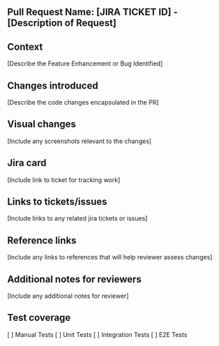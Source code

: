 Pull Request Name: [JIRA TICKET ID] - [Description of Request]
----------------------------------------------------------------------------------------------------------------------------------------------------

Context
----------------------------------------------------------------------------------------------------------------------------------------------------
[Describe the Feature Enhancement or Bug Identified]


Changes introduced
----------------------------------------------------------------------------------------------------------------------------------------------------
[Describe the code changes encapsulated in the PR]


Visual changes
----------------------------------------------------------------------------------------------------------------------------------------------------
[Include any screenshots relevant to the changes]


Jira card
----------------------------------------------------------------------------------------------------------------------------------------------------
[Include link to ticket for tracking work]


Links to tickets/issues
----------------------------------------------------------------------------------------------------------------------------------------------------
[Include links to any related jira tickets or issues]


Reference links
----------------------------------------------------------------------------------------------------------------------------------------------------
[Include any links to references that will help reviewer assess changes]


Additional notes for reviewers
----------------------------------------------------------------------------------------------------------------------------------------------------
[Include any additional notes for reviewer]


Test coverage
----------------------------------------------------------------------------------------------------------------------------------------------------
[   ] Manual Tests
[   ] Unit Tests
[   ] Integration Tests
[   ] E2E Tests
